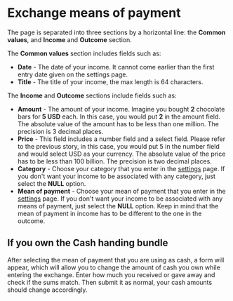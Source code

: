 # Exchange means of payment
The page is separated into three sections by a horizontal line: the **Common values**, and **Income** and **Outcome** section.

The **Common values** section includes fields such as:
- **Date** - The date of your income. It cannot come earlier than the first entry date given on the settings page.
- **Title** - The title of your income, the max length is 64 characters.

The **Income** and **Outcome** sections include fields such as:
- **Amount** - The amount of your income. Imagine you bought **2** chocolate bars for **5 USD** each. In this case, you would put **2** in the amount field. The absolute value of the amount has to be less than one million. The precision is 3 decimal places.
- **Price** - This field includes a number field and a select field. Please refer to the previous story, in this case, you would put 5 in the number field and would select USD as your currency. The absolute value of the price has to be less than 100 billion. The precision is two decimal places.
- **Category** - Choose your category that you enter in the [settings](/settings) page. If you don't want your income to be associated with any category, just select the **NULL** option.
- **Mean of payment** - Choose your mean of payment that you enter in the [settings](/settings) page. If you don't want your income to be associated with any means of payment, just select the **NULL** option. Keep in mind that the mean of payment in income has to be different to the one in the outcome.

## If you own the Cash handing bundle
After selecting the mean of payment that you are using as cash, a form will appear, which will allow you to change the amount of cash you own while entering the exchange. Enter how much you received or gave away and check if the sums match. Then submit it as normal, your cash amounts should change accordingly.
